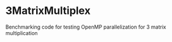 # 3MatrixMultiplex

Benchmarking code for testing OpenMP parallelization for 3 matrix multiplication
